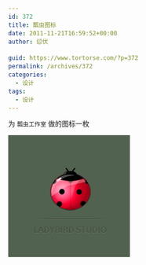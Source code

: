 ```yaml
---
id: 372
title: 瓢虫图标
date: 2011-11-21T16:59:52+00:00
author: 愆伏

guid: https://www.tortorse.com/?p=372
permalink: /archives/372
categories:
  - 设计
tags:
  - 设计
---
```

为 `瓢虫工作室` 做的图标一枚

![ladybirdstudio](/wp-content/uploads/2011/11/ladybirdstudio.jpg)
